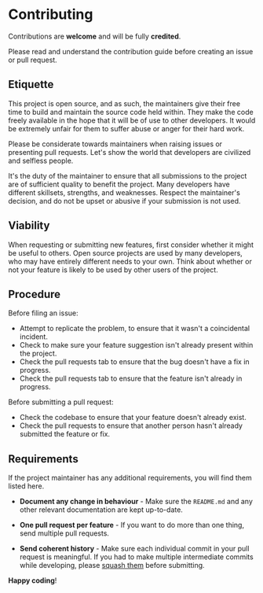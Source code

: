 
# Contributing  
  
Contributions are **welcome** and will be fully **credited**.  
  
Please read and understand the contribution guide before creating an issue or pull request.  
  
## Etiquette  
  
This project is open source, and as such, the maintainers give their free time to build and maintain the source code held within. They make the code freely available in the hope that it will be of use to other developers. It would be extremely unfair for them to suffer abuse or anger for their hard work.  
  
Please be considerate towards maintainers when raising issues or presenting pull requests. Let's show the world that developers are civilized and selfless people.  
  
It's the duty of the maintainer to ensure that all submissions to the project are of sufficient quality to benefit the project. Many developers have different skillsets, strengths, and weaknesses. Respect the maintainer's decision, and do not be upset or abusive if your submission is not used.  
  
## Viability  
  
When requesting or submitting new features, first consider whether it might be useful to others. Open source projects are used by many developers, who may have entirely different needs to your own. Think about whether or not your feature is likely to be used by other users of the project.  
  
## Procedure  
  
Before filing an issue:  
  
- Attempt to replicate the problem, to ensure that it wasn't a coincidental incident.  
- Check to make sure your feature suggestion isn't already present within the project.  
- Check the pull requests tab to ensure that the bug doesn't have a fix in progress.  
- Check the pull requests tab to ensure that the feature isn't already in progress.  
  
Before submitting a pull request:  
  
- Check the codebase to ensure that your feature doesn't already exist.  
- Check the pull requests to ensure that another person hasn't already submitted the feature or fix.  
  
## Requirements  
  
If the project maintainer has any additional requirements, you will find them listed here.  
  
- **Document any change in behaviour** - Make sure the `README.md` and any other relevant documentation are kept up-to-date.  
  
- **One pull request per feature** - If you want to do more than one thing, send multiple pull requests.  
  
- **Send coherent history** - Make sure each individual commit in your pull request is meaningful. If you had to make multiple intermediate commits while developing, please [squash them](http://www.git-scm.com/book/en/v2/Git-Tools-Rewriting-History#Changing-Multiple-Commit-Messages) before submitting.  
  
**Happy coding**!